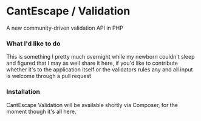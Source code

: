 # CantEscape / Validation
A new community-driven validation API in PHP

### What I'd like to do
This is something I pretty much overnight while my newborn couldn't sleep and figured that I may as well share it here, if you'd like to contribute whether it's to the application itself or the validators rules any and all input is welcome through a pull request

### Installation
CantEscape Validation will be available shortly via Composer, for the moment though it's all here.
